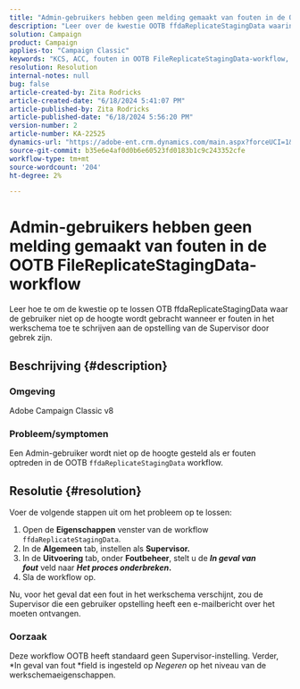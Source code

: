 ```yaml
---
title: "Admin-gebruikers hebben geen melding gemaakt van fouten in de OOTB FileReplicateStagingData-workflow."
description: "Leer over de kwestie OOTB ffdaReplicateStagingData waarin de gebruiker niet op de hoogte wordt gebracht wanneer er fouten in het werkschema toe te schrijven zijn aan de opstelling van de Supervisor door gebrek."
solution: Campaign
product: Campaign
applies-to: "Campaign Classic"
keywords: "KCS, ACC, fouten in OOTB FileReplicateStagingData-workflow, workfloweigenschappen"
resolution: Resolution
internal-notes: null
bug: false
article-created-by: Zita Rodricks
article-created-date: "6/18/2024 5:41:07 PM"
article-published-by: Zita Rodricks
article-published-date: "6/18/2024 5:56:20 PM"
version-number: 2
article-number: KA-22525
dynamics-url: "https://adobe-ent.crm.dynamics.com/main.aspx?forceUCI=1&pagetype=entityrecord&etn=knowledgearticle&id=87e5d4ef-992d-ef11-840a-002248084fbb"
source-git-commit: b35e6e4af0d0b6e60523fd0183b1c9c243352cfe
workflow-type: tm+mt
source-wordcount: '204'
ht-degree: 2%

---
```


# Admin-gebruikers hebben geen melding gemaakt van fouten in de OOTB FileReplicateStagingData-workflow


Leer hoe te om de kwestie op te lossen OTB ffdaReplicateStagingData waar de gebruiker niet op de hoogte wordt gebracht wanneer er fouten in het werkschema toe te schrijven aan de opstelling van de Supervisor door gebrek zijn.

## Beschrijving {#description}


### Omgeving

Adobe Campaign Classic v8

### Probleem/symptomen

Een Admin-gebruiker wordt niet op de hoogte gesteld als er fouten optreden in de OOTB `ffdaReplicateStagingData` workflow.


## Resolutie {#resolution}


Voer de volgende stappen uit om het probleem op te lossen:

1. Open de <b>Eigenschappen</b> venster van de workflow `ffdaReplicateStagingData`.
2. In de <b>Algemeen</b> tab, instellen als <b>Supervisor.</b>
3. In de <b>Uitvoering</b> tab, onder <b>Foutbeheer</b>, stelt u de <b>*In geval van fout</b>* veld naar <b>*Het proces onderbreken*.</b>
4. Sla de workflow op.


Nu, voor het geval dat een fout in het werkschema verschijnt, zou de Supervisor die een gebruiker opstelling heeft een e-mailbericht over het moeten ontvangen.

### Oorzaak

Deze workflow OOTB heeft standaard geen Supervisor-instelling. Verder, *In geval van fout<b> </b>*field is ingesteld op *Negeren* op het niveau van de werkschemaeigenschappen.
